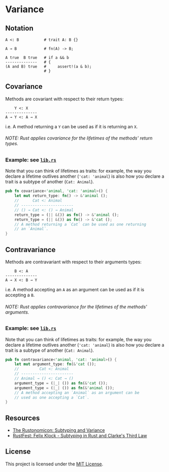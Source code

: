 # Variance

## Notation

```text
A <: B           # trait A: B {}

A → B            # fn(A) -> B;

A true  B true   # if a && b
--------------   # {
(A and B) true   #     assert!(a & b);
                 # }
```

## Covariance

Methods are covariant with respect to their return types:

```text
    Y <: X
--------------
A → Y <: A → X
```

i.e. A method returning a `Y` can be used as if it is returning
an `X`.

###### NOTE: Rust applies covariance for the lifetimes of the methods' return types.

### Example: see [`lib.rs`](src/lib.rs#L18)

Note that you can think of lifetimes as traits: for example,
the way you declare a lifetime outlives another (`'cat: 'animal`)
is also how you declare a trait is a subtype of another
(`Cat: Animal`).

```rust
pub fn covariance<'animal, 'cat: 'animal>() {
    let mut return_type: fn() -> &'animal ();
    //      Cat <: Animal
    // -----------------------
    // () → Cat <: () → Animal
    return_type = (|| &()) as fn() -> &'animal ();
    return_type = (|| &()) as fn() -> &'cat ();
    // A method returning a `Cat` can be used as one returning
    // an `Animal`.
}
```

## Contravariance

Methods are contravariant with respect to their arguments types:

```text
    B <: A
--------------
A → X <: B → Y
```
i.e. A method accepting an `A` as an argument can be used as if
it is accepting a `B`.

###### NOTE: Rust applies contravariance for the lifetimes of the methods' arguments.

### Example: see [`lib.rs`](src/lib.rs#L44)

Note that you can think of lifetimes as traits: for example,
the way you declare a lifetime outlives another (`'cat: 'animal`)
is also how you declare a trait is a subtype of another
(`Cat: Animal`).

```rust
pub fn contravariance<'animal, 'cat: 'animal>() {
    let mut argument_type: fn(&'cat ());
    //         Cat <: Animal
    // -----------------------
    // Animal → () <: Cat → ()
    argument_type = (|_| ()) as fn(&'cat ());
    argument_type = (|_| ()) as fn(&'animal ());
    // A method accepting an `Animal` as an argument can be
    // used as one accepting a `Cat`.
}
```

## Resources

- [The Rustonomicon: Subtyping and Variance](https://doc.rust-lang.org/nightly/nomicon/subtyping.html)
- [RustFest: Felix Klock - Subtyping in Rust and Clarke's Third Law](https://www.youtube.com/watch?v=fI4RG_uq-WU)

## License

This project is licensed under the [MIT License](LICENSE.md).
